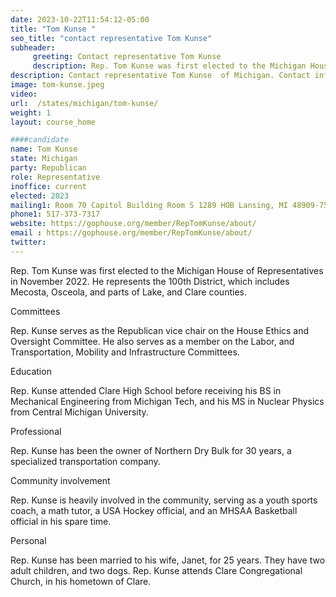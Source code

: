 ```yaml
---
date: 2023-10-22T11:54:12-05:00
title: "Tom Kunse "
seo_title: "contact representative Tom Kunse"
subheader:
     greeting: Contact representative Tom Kunse
     description: Rep. Tom Kunse was first elected to the Michigan House of Representatives in November 2022. He represents the 100th District, which includes Mecosta, Osceola, and parts of Lake, and Clare counties. Rep. Kunse serves as the Republican vice chair on the House Ethics and Oversight Committee. He also serves as a member on the Labor, and Transportation, Mobility and Infrastructure Committees.
description: Contact representative Tom Kunse  of Michigan. Contact information for Tom Kunse  includes email address, phone number, and mailing address.
image: tom-kunse.jpeg
video:
url:  /states/michigan/tom-kunse/
weight: 1
layout: course_home

####candidate
name: Tom Kunse
state: Michigan
party: Republican
role: Representative
inoffice: current
elected: 2023
mailing1: Room 70 Capitol Building Room S 1289 HOB Lansing, MI 48909-7514
phone1: 517-373-7317
website: https://gophouse.org/member/RepTomKunse/about/
email : https://gophouse.org/member/RepTomKunse/about/
twitter:
---
```


Rep. Tom Kunse was first elected to the Michigan House of Representatives in November 2022. He represents the 100th District, which includes Mecosta, Osceola, and parts of Lake, and Clare counties.

Committees

Rep. Kunse serves as the Republican vice chair on the House Ethics and Oversight Committee. He also serves as a member on the Labor, and Transportation, Mobility and Infrastructure Committees.

Education

Rep. Kunse attended Clare High School before receiving his BS in Mechanical Engineering from Michigan Tech, and his MS in Nuclear Physics from Central Michigan University.

Professional

Rep. Kunse has been the owner of Northern Dry Bulk for 30 years, a specialized transportation company.

Community involvement

Rep. Kunse is heavily involved in the community, serving as a youth sports coach, a math tutor, a USA Hockey official, and an MHSAA Basketball official in his spare time.

Personal

Rep. Kunse has been married to his wife, Janet, for 25 years. They have two adult children, and two dogs. Rep. Kunse attends Clare Congregational Church, in his hometown of Clare.
